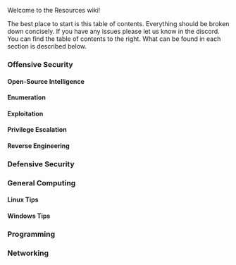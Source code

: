 Welcome to the Resources wiki!

The best place to start is this table of contents. Everything should be broken down concisely. If you have any issues please let us know in the discord. You can find the table of contents to the right. What can be found in each section is described below.

### Offensive Security
#### Open-Source Intelligence
#### Enumeration
#### Exploitation
#### Privilege Escalation
#### Reverse Engineering

### Defensive Security

### General Computing

#### Linux Tips

#### Windows Tips

### Programming

### Networking


